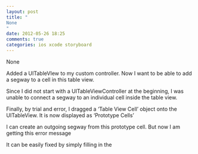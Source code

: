 ```yaml
---
layout: post
title: "
None
"
date: 2012-05-26 18:25
comments: true
categories: ios xcode storyboard
---
```


None



Added a UITableVIew to my custom controller. Now I want to be able to add a segway to a cell in this table view.




Since I did not start with a UITableViewController at the beginning, I was unable to connect a segway to an individual cell inside the table view. 




Finally, by trial and error, I dragged a ‘Table View Cell’ object onto the UITableView. It is now displayed as ‘Prototype Cells’




I can create an outgoing segway from this prototype cell. But now I am getting this error message





It can be easily fixed by simply filling in the 

